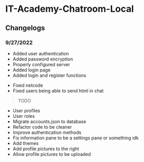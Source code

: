 # IT-Academy-Chatroom-Local

## Changelogs

### 9/27/2022
+ Added user authentication
+ Added password encryption
+ Properly configured server
+ Added login page
+ Added login and register functions

* Fixed netcode
* Fixed users being able to send html in chat

> TODO
* User profiles
* User roles
* Migrate accounts.json to database
* Refactor code to be cleaner
* Improve authentication methods
* Fix information pane to be a settings pane or something idk
* Add themes
* Add profile pictures to the right
* Allow profile pictures to be uploaded
